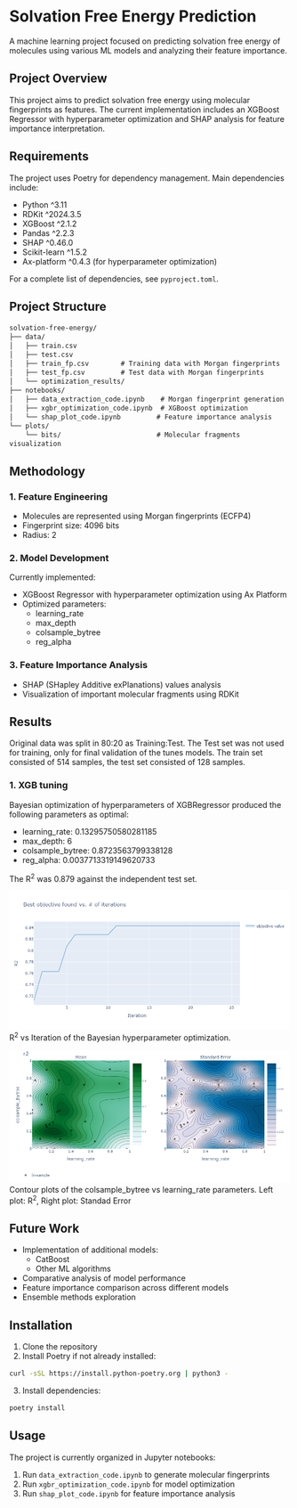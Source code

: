 # Solvation Free Energy Prediction

A machine learning project focused on predicting solvation free energy of molecules using various ML models and analyzing their feature importance.

## Project Overview

This project aims to predict solvation free energy using molecular fingerprints as features. The current implementation includes an XGBoost Regressor with hyperparameter optimization and SHAP analysis for feature importance interpretation.

## Requirements

The project uses Poetry for dependency management. Main dependencies include:

- Python ^3.11
- RDKit ^2024.3.5
- XGBoost ^2.1.2
- Pandas ^2.2.3
- SHAP ^0.46.0
- Scikit-learn ^1.5.2
- Ax-platform ^0.4.3 (for hyperparameter optimization)

For a complete list of dependencies, see `pyproject.toml`.

## Project Structure

```
solvation-free-energy/
├── data/
│   ├── train.csv
│   ├── test.csv
│   ├── train_fp.csv        # Training data with Morgan fingerprints
│   ├── test_fp.csv         # Test data with Morgan fingerprints
│   └── optimization_results/
├── notebooks/
│   ├── data_extraction_code.ipynb    # Morgan fingerprint generation
│   ├── xgbr_optimization_code.ipynb  # XGBoost optimization
│   └── shap_plot_code.ipynb         # Feature importance analysis
└── plots/
    └── bits/                        # Molecular fragments visualization
```

## Methodology

### 1. Feature Engineering
- Molecules are represented using Morgan fingerprints (ECFP4)
- Fingerprint size: 4096 bits
- Radius: 2

### 2. Model Development
Currently implemented:
- XGBoost Regressor with hyperparameter optimization using Ax Platform
- Optimized parameters:
  - learning_rate
  - max_depth
  - colsample_bytree
  - reg_alpha

### 3. Feature Importance Analysis
- SHAP (SHapley Additive exPlanations) values analysis
- Visualization of important molecular fragments using RDKit

## Results

Original data was split in 80:20 as Training:Test. The Test set was not used for training, only for final validation of the tunes models. The train set consisted of 514 samples, the test set consisted of 128 samples.

### 1. XGB tuning
Bayesian optimization of hyperparameters of XGBRegressor produced the following parameters as optimal:
- learning_rate: 0.13295750580281185
- max_depth: 6
- colsample_bytree: 0.8723563799338128
- reg_alpha: 0.0037713319149620733

The R<sup>2</sup> was 0.879 against the independent test set.

![](/plots/XGB_r2vsiter.png)
R<sup>2</sup> vs Iteration of the Bayesian hyperparameter optimization. 
 
![](/plots/XGB_optimization_col_lr.png)
Contour plots of the colsample_bytree vs learning_rate parameters. 
Left plot: R<sup>2</sup>, Right plot: Standad Error

## Future Work

- Implementation of additional models:
  - CatBoost
  - Other ML algorithms
- Comparative analysis of model performance
- Feature importance comparison across different models
- Ensemble methods exploration

## Installation

1. Clone the repository
2. Install Poetry if not already installed:
```bash
curl -sSL https://install.python-poetry.org | python3 -
```
3. Install dependencies:
```bash
poetry install
```

## Usage

The project is currently organized in Jupyter notebooks:
1. Run `data_extraction_code.ipynb` to generate molecular fingerprints
2. Run `xgbr_optimization_code.ipynb` for model optimization
3. Run `shap_plot_code.ipynb` for feature importance analysis
